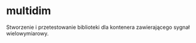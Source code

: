 # multidim
Stworzenie i przetestowanie biblioteki dla kontenera zawierającego sygnał wielowymiarowy.
